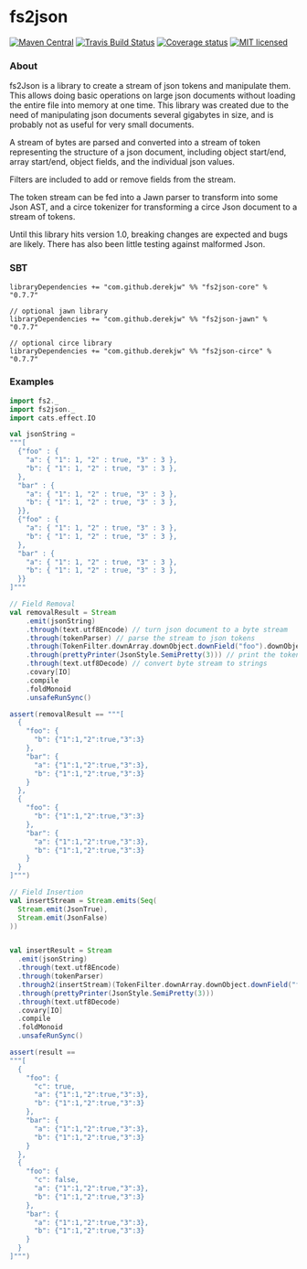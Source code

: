 # fs2json

[![Maven Central](https://img.shields.io/maven-central/v/com.github.derekjw/fs2json-core_2.12.svg)](https://maven-badges.herokuapp.com/maven-central/com.github.derekjw/fs2json-core_2.12)
[![Travis Build Status](https://travis-ci.org/derekjw/fs2json.svg?branch=master)](https://travis-ci.org/derekjw/fs2json)
[![Coverage status](https://img.shields.io/codecov/c/github/derekjw/fs2json/master.svg)](https://codecov.io/github/derekjw/fs2json)
[![MIT licensed](https://img.shields.io/badge/license-MIT-blue.svg)](./LICENSE)

### About

fs2Json is a library to create a stream of json tokens and manipulate them.
This allows doing basic operations on large json documents without loading the entire file into memory at one time.
This library was created due to the need of manipulating json documents several gigabytes in size, and is probably not as useful for very small documents.

A stream of bytes are parsed and converted into a stream of token representing the structure of a json document, including object start/end, array start/end, object fields, and the individual json values.

Filters are included to add or remove fields from the stream.

The token stream can be fed into a Jawn parser to transform into some Json AST, and a circe tokenizer for transforming a circe Json document to a stream of tokens.

Until this library hits version 1.0, breaking changes are expected and bugs are likely. There has also been little testing against malformed Json.

### SBT
```
libraryDependencies += "com.github.derekjw" %% "fs2json-core" % "0.7.7"

// optional jawn library
libraryDependencies += "com.github.derekjw" %% "fs2json-jawn" % "0.7.7"

// optional circe library
libraryDependencies += "com.github.derekjw" %% "fs2json-circe" % "0.7.7"
```

### Examples

```scala
import fs2._
import fs2json._
import cats.effect.IO

val jsonString =
"""[
  {"foo" : {
    "a": { "1": 1, "2" : true, "3" : 3 },
    "b": { "1": 1, "2" : true, "3" : 3 },
  },
  "bar" : {
    "a": { "1": 1, "2" : true, "3" : 3 },
    "b": { "1": 1, "2" : true, "3" : 3 },
  }},
  {"foo" : {
    "a": { "1": 1, "2" : true, "3" : 3 },
    "b": { "1": 1, "2" : true, "3" : 3 },
  },
  "bar" : {
    "a": { "1": 1, "2" : true, "3" : 3 },
    "b": { "1": 1, "2" : true, "3" : 3 },
  }}
]"""

// Field Removal
val removalResult = Stream
    .emit(jsonString)
    .through(text.utf8Encode) // turn json document to a byte stream
    .through(tokenParser) // parse the stream to json tokens
    .through(TokenFilter.downArray.downObject.downField("foo").downObject.removeField("a")) // remove "foo"."a"
    .through(prettyPrinter(JsonStyle.SemiPretty(3))) // print the token stream to a byte stream
    .through(text.utf8Decode) // convert byte stream to strings
    .covary[IO]
    .compile
    .foldMonoid
    .unsafeRunSync()

assert(removalResult == """[
  {
    "foo": {
      "b": {"1":1,"2":true,"3":3}
    },
    "bar": {
      "a": {"1":1,"2":true,"3":3},
      "b": {"1":1,"2":true,"3":3}
    }
  },
  {
    "foo": {
      "b": {"1":1,"2":true,"3":3}
    },
    "bar": {
      "a": {"1":1,"2":true,"3":3},
      "b": {"1":1,"2":true,"3":3}
    }
  }
]""")

// Field Insertion
val insertStream = Stream.emits(Seq(
  Stream.emit(JsonTrue),
  Stream.emit(JsonFalse)
))


val insertResult = Stream
  .emit(jsonString)
  .through(text.utf8Encode)
  .through(tokenParser)
  .through2(insertStream)(TokenFilter.downArray.downObject.downField("foo").downObject.insertField("c")) // insert field "c" using insertStream
  .through(prettyPrinter(JsonStyle.SemiPretty(3)))
  .through(text.utf8Decode)
  .covary[IO]
  .compile
  .foldMonoid
  .unsafeRunSync()

assert(result ==
"""[
  {
    "foo": {
      "c": true,
      "a": {"1":1,"2":true,"3":3},
      "b": {"1":1,"2":true,"3":3}
    },
    "bar": {
      "a": {"1":1,"2":true,"3":3},
      "b": {"1":1,"2":true,"3":3}
    }
  },
  {
    "foo": {
      "c": false,
      "a": {"1":1,"2":true,"3":3},
      "b": {"1":1,"2":true,"3":3}
    },
    "bar": {
      "a": {"1":1,"2":true,"3":3},
      "b": {"1":1,"2":true,"3":3}
    }
  }
]""")

```
